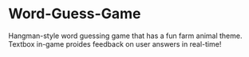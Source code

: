 # Word-Guess-Game
Hangman-style word guessing game that has a fun farm animal theme. Textbox in-game proides feedback on user answers in real-time!
